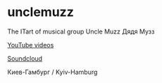 # unclemuzz
The ITart of musical group Uncle Muzz Дядя Музз


<a href = 'https://www.youtube.com/user/uncleMuzz/videos'  target='_blank'>YouTube videos</a>


<a href = 'https://soundcloud.com/uncle-muzz/sets'  target='_blank'>Soundcloud</a>

Киев-Гамбург / Kyiv-Hamburg